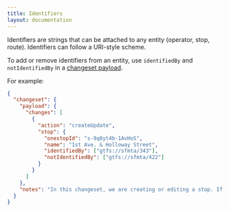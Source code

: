 ```yaml
---
title: Identifiers
layout: documentation
---
```


Identifiers are strings that can be attached to any entity (operator, stop, route). Identifiers can follow a URI-style scheme.

To add or remove identifiers from an entity, use `identifiedBy` and `notIdentifiedBy` in a [changeset payload](changesets.md).

For example:

  ````json
  {
    "changeset": {
      "payload": {
        "changes": [
          {
            "action": "createUpdate",
            "stop": {
              "onestopId": "s-9q8yt4b-1AvHoS",
              "name": "1st Ave. & Holloway Street",
              "identifiedBy": ["gtfs://sfmta/343"],
              "notIdentifiedBy": ["gtfs://sfmta/422"]
            }
          }
        ]
      },
      "notes": "In this changeset, we are creating or editing a stop. If a stop with this Onestop ID already exists, we'll just update its name. If it does not already exist, we will create it."
    }
  }
  ````
